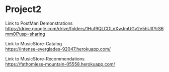 # Project2

Link to PostMan Demonstrations \
https://drive.google.com/drive/folders/1Huf9QLCDLnXwJmUGv2e5hUlfYrS6mm0l?usp=sharing

Link to MusicStore-Catalog \
  https://intense-everglades-92047.herokuapp.com/ 

Link to MusicStore-Recommendations \
  https://fathomless-mountain-05558.herokuapp.com/ 
